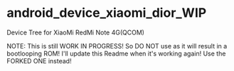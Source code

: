 # android_device_xiaomi_dior_WIP
Device Tree for XiaoMi RedMi Note 4G(QCOM)

NOTE: This is still WORK IN PROGRESS! So DO NOT use as it will result in a bootlooping ROM! I'll update this Readme when it's working again! Use the FORKED ONE instead!
